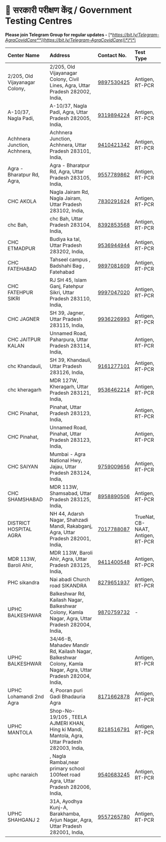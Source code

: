 # 🧪 सरकारी परीक्षण केंद्र /  Government Testing Centres

**Please join Telegram Group for regular updates -** [**https://bit.ly/Telegram-AgraCovidCare**](https://bit.ly/Telegram-AgraCovidCare)\*\*\*\*

| Center Name | Address | Contact No. | Test Type |
| :--- | :--- | :--- | :--- |
| 2/205, Old Vijayanagar Colony, | 2/205, Old Vijayanagar Colony, Civil Lines, Agra, Uttar Pradesh 282002, India, | [9897530425](tel:9897530425) | Antigen, RT-PCR |
| A-10/37, Nagla Padi, | A-10/37, Nagla Padi, Agra, Uttar Pradesh 282005, India, | [9319894224](tel:9319894224) | Antigen, RT-PCR |
| Achhnera Junction, Achhnera, | Achhnera Junction, Achhnera, Uttar Pradesh 283101, India, | [9410421342](tel:9410421342) | Antigen, RT-PCR |
| Agra - Bharatpur Rd, Agra, | Agra - Bharatpur Rd, Agra, Uttar Pradesh 283105, India, | [9557789862](tel:9557789862) | Antigen, RT-PCR |
| CHC AKOLA | Nagla Jairam Rd, Nagla Jairam, Uttar Pradesh 283102, India, | [7830291624](tel:7830291624) | Antigen, RT-PCR |
| chc Bah, | chc Bah, Uttar Pradesh 283104, India, | [8392853568](tel:8392853568) | Antigen, RT-PCR |
| CHC ETMADPUR | Budiya ka tal, Uttar Pradesh 283202, India, | [9536944944](tel:9536944944) | Antigen, RT-PCR |
| CHC FATEHABAD | Tahseel campus , Badshahi Bag , Fatehabad | [9897081609](tel:9897081609) | Antigen, RT-PCR |
| CHC FATEHPUR SIKRI | RJ SH 45, Islam Ganj, Fatehpur Sikri, Uttar Pradesh 283110, India, | [9997047020](tel:9997047020) | Antigen, RT-PCR |
| CHC JAGNER | SH 39, Jagner, Uttar Pradesh 283115, India, | [9936226993](tel:9936226993) | Antigen, RT-PCR |
| CHC JAITPUR KALAN | Unnamed Road, Paharpura, Uttar Pradesh 283114, India, |  | Antigen, RT-PCR |
| chc Khandauli, | SH 39, Khandauli, Uttar Pradesh 283126, India, | [9161277101](tel:9161277101) | Antigen, RT-PCR |
| chc kheragarh | MDR 127W, Kheragarh, Uttar Pradesh 283121, India, | [9536462214](tel:9536462214) | Antigen, RT-PCR |
| CHC Pinahat, | Pinahat, Uttar Pradesh 283123, India, |  | Antigen, RT-PCR |
| CHC Pinahat, | Unnamed Road, Pinahat, Uttar Pradesh 283123, India, |  | Antigen, RT-PCR |
| CHC SAIYAN | Mumbai - Agra National Hwy, Jajau, Uttar Pradesh 283124, India, | [9759009656](tel:9759009656) | Antigen, RT-PCR |
| CHC SHAMSHABAD | MDR 113W, Shamsabad, Uttar Pradesh 283125, India, | [8958890506](tel:8958890506) | Antigen, RT-PCR |
| DISTRICT HOSPITAL AGRA | NH 44, Adarsh Nagar, Shahzadi Mandi, Rakabganj, Agra, Uttar Pradesh 282001, India, | [7017788087](tel:7017788087) | TrueNat, CB-NAAT, Antigen, RT-PCR |
| MDR 113W, Baroli Ahir, | MDR 113W, Baroli Ahir, Agra, Uttar Pradesh 283125, India, | [9411400548](tel:9411400548) | Antigen, RT-PCR |
| PHC sikandra | Nai abadi Church road SIKANDRA | [8279651937](tel:8279651937) | Antigen, RT-PCR |
| UPHC BALKESHWAR | Balkeshwar Rd, Kailash Nagar, Balkeshwar Colony, Kamla Nagar, Agra, Uttar Pradesh 282004, India, | [9870759732](tel:9870759732) | - |
| UPHC BALKESHWAR | 34/46-B, Mahadev Mandir Rd, Kailash Nagar, Balkeshwar Colony, Kamla Nagar, Agra, Uttar Pradesh 282004, India, |  | Antigen, RT-PCR |
| UPHC Lohamandi 2nd Agra | 4, Pooran puri Gadi Bhadauria Agra | [8171662878](tel:8171662878) | Antigen, RT-PCR |
| UPHC MANTOLA | Shop-No- 19/105 , TEELA AJMERI KHAN, Hing ki Mandi, Mantola, Agra, Uttar Pradesh 282003, India, | [8218516791](tel:8218516791) | Antigen, RT-PCR |
| uphc naraich | , Nagla Rambal,near primary school 100feet road Agra, Uttar Pradesh 282006, India, | [9540683245](tel:9540683245) | Antigen, RT-PCR |
| UPHC SHAHGANJ 2 | 31A, Ayodhya Kunj-A, Barakhamba, Arjun Nagar, Agra, Uttar Pradesh 282001, India, | [9557265780](tel:9557265780) | Antigen, RT-PCR |

